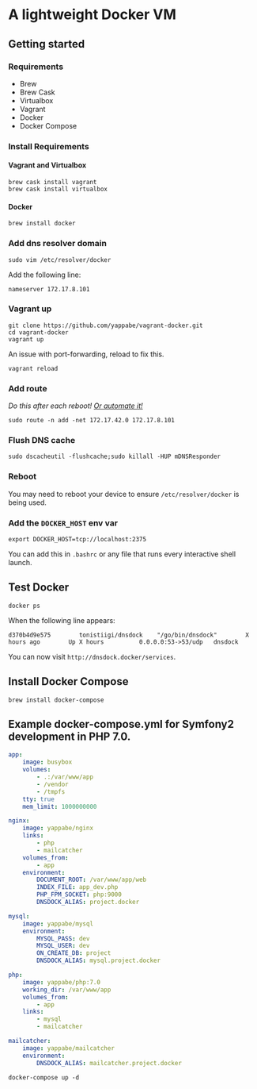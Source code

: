 # A lightweight Docker VM

## Getting started

### Requirements

* Brew
* Brew Cask
* Virtualbox
* Vagrant
* Docker
* Docker Compose

### Install Requirements

#### Vagrant and Virtualbox

```
brew cask install vagrant
brew cask install virtualbox
```

#### Docker

```
brew install docker
```


### Add dns resolver domain

```
sudo vim /etc/resolver/docker
```

Add the following line:

```
nameserver 172.17.8.101
```

### Vagrant up

```
git clone https://github.com/yappabe/vagrant-docker.git
cd vagrant-docker
vagrant up
```

An issue with port-forwarding, reload to fix this.

```
vagrant reload
```

### Add route

*Do this after each reboot! [Or automate it!](https://www.jverdeyen.be/mac/persistent-static-routes-mac-os-x/)*

```
sudo route -n add -net 172.17.42.0 172.17.8.101
```

### Flush DNS cache

```
sudo dscacheutil -flushcache;sudo killall -HUP mDNSResponder
```

### Reboot

You may need to reboot your device to ensure `/etc/resolver/docker` is being used.

### Add the `DOCKER_HOST` env var

```
export DOCKER_HOST=tcp://localhost:2375
```

You can add this in `.bashrc` or any file that runs every interactive shell launch.


## Test Docker

```
docker ps
```

When the following line appears:

```
d370b4d9e575        tonistiigi/dnsdock    "/go/bin/dnsdock"        X hours ago        Up X hours          0.0.0.0:53->53/udp   dnsdock
```

You can now visit `http://dnsdock.docker/services`.

## Install Docker Compose

```
brew install docker-compose
```


## Example docker-compose.yml for Symfony2 development in PHP 7.0.

```yml
app:
    image: busybox
    volumes:
        - .:/var/www/app
        - /vendor
        - /tmpfs
    tty: true
    mem_limit: 1000000000

nginx:
    image: yappabe/nginx
    links:
        - php
        - mailcatcher
    volumes_from:
        - app
    environment:
        DOCUMENT_ROOT: /var/www/app/web
        INDEX_FILE: app_dev.php
        PHP_FPM_SOCKET: php:9000
        DNSDOCK_ALIAS: project.docker

mysql:
    image: yappabe/mysql
    environment:
        MYSQL_PASS: dev
        MYSQL_USER: dev
        ON_CREATE_DB: project
        DNSDOCK_ALIAS: mysql.project.docker

php:
    image: yappabe/php:7.0
    working_dir: /var/www/app
    volumes_from:
        - app
    links:
        - mysql
        - mailcatcher

mailcatcher:
    image: yappabe/mailcatcher
    environment:
        DNSDOCK_ALIAS: mailcatcher.project.docker
```

```
docker-compose up -d
```
